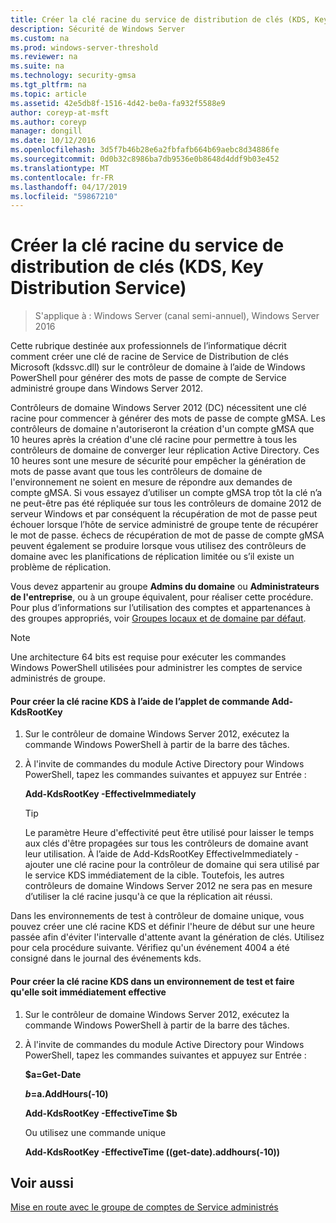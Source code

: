 ```yaml
---
title: Créer la clé racine du service de distribution de clés (KDS, Key Distribution Service)
description: Sécurité de Windows Server
ms.custom: na
ms.prod: windows-server-threshold
ms.reviewer: na
ms.suite: na
ms.technology: security-gmsa
ms.tgt_pltfrm: na
ms.topic: article
ms.assetid: 42e5db8f-1516-4d42-be0a-fa932f5588e9
author: coreyp-at-msft
ms.author: coreyp
manager: dongill
ms.date: 10/12/2016
ms.openlocfilehash: 3d5f7b46b28e6a2fbfafb664b69aebc8d34886fe
ms.sourcegitcommit: 0d0b32c8986ba7db9536e0b8648d4ddf9b03e452
ms.translationtype: MT
ms.contentlocale: fr-FR
ms.lasthandoff: 04/17/2019
ms.locfileid: "59867210"
---
```

# <a name="create-the-key-distribution-services-kds-root-key"></a>Créer la clé racine du service de distribution de clés (KDS, Key Distribution Service)

>S'applique à : Windows Server (canal semi-annuel), Windows Server 2016

Cette rubrique destinée aux professionnels de l’informatique décrit comment créer une clé de racine de Service de Distribution de clés Microsoft (kdssvc.dll) sur le contrôleur de domaine à l’aide de Windows PowerShell pour générer des mots de passe de compte de Service administré groupe dans Windows Server 2012.

 Contrôleurs de domaine Windows Server 2012 (DC) nécessitent une clé racine pour commencer à générer des mots de passe de compte gMSA. Les contrôleurs de domaine n'autoriseront la création d'un compte gMSA que 10 heures après la création d'une clé racine pour permettre à tous les contrôleurs de domaine de converger leur réplication Active Directory. Ces 10 heures sont une mesure de sécurité pour empêcher la génération de mots de passe avant que tous les contrôleurs de domaine de l'environnement ne soient en mesure de répondre aux demandes de compte gMSA.  Si vous essayez d’utiliser un compte gMSA trop tôt la clé n’a ne peut-être pas été répliquée sur tous les contrôleurs de domaine 2012 de serveur Windows et par conséquent la récupération de mot de passe peut échouer lorsque l’hôte de service administré de groupe tente de récupérer le mot de passe. échecs de récupération de mot de passe de compte gMSA peuvent également se produire lorsque vous utilisez des contrôleurs de domaine avec les planifications de réplication limitée ou s’il existe un problème de réplication.

Vous devez appartenir au groupe **Admins du domaine** ou **Administrateurs de l'entreprise**, ou à un groupe équivalent, pour réaliser cette procédure. Pour plus d’informations sur l’utilisation des comptes et appartenances à des groupes appropriés, voir [Groupes locaux et de domaine par défaut](https://technet.microsoft.com/library/dd728026(WS.10).aspx).

> [!NOTE]
> Une architecture 64 bits est requise pour exécuter les commandes Windows PowerShell utilisées pour administrer les comptes de service administrés de groupe.

#### <a name="to-create-the-kds-root-key-using-the-add-kdsrootkey-cmdlet"></a>Pour créer la clé racine KDS à l’aide de l’applet de commande Add-KdsRootKey

1.  Sur le contrôleur de domaine Windows Server 2012, exécutez la commande Windows PowerShell à partir de la barre des tâches.

2.  À l'invite de commandes du module Active Directory pour Windows PowerShell, tapez les commandes suivantes et appuyez sur Entrée :

    **Add-KdsRootKey -EffectiveImmediately**

    > [!TIP]
    > Le paramètre Heure d'effectivité peut être utilisé pour laisser le temps aux clés d'être propagées sur tous les contrôleurs de domaine avant leur utilisation. À l’aide de Add-KdsRootKey EffectiveImmediately - ajouter une clé racine pour la contrôleur de domaine qui sera utilisé par le service KDS immédiatement de la cible. Toutefois, les autres contrôleurs de domaine Windows Server 2012 ne sera pas en mesure d’utiliser la clé racine jusqu'à ce que la réplication ait réussi.

Dans les environnements de test à contrôleur de domaine unique, vous pouvez créer une clé racine KDS et définir l'heure de début sur une heure passée afin d'éviter l'intervalle d'attente avant la génération de clés. Utilisez pour cela procédure suivante. Vérifiez qu'un événement 4004 a été consigné dans le journal des événements kds.

#### <a name="to-create-the-kds-root-key-in-a-test-environment-for-immediate-effectiveness"></a>Pour créer la clé racine KDS dans un environnement de test et faire qu'elle soit immédiatement effective

1.  Sur le contrôleur de domaine Windows Server 2012, exécutez la commande Windows PowerShell à partir de la barre des tâches.

2.  À l'invite de commandes du module Active Directory pour Windows PowerShell, tapez les commandes suivantes et appuyez sur Entrée :

    **$a=Get-Date**

    **$b=$a.AddHours(-10)**

    **Add-KdsRootKey -EffectiveTime $b**

    Ou utilisez une commande unique

    **Add-KdsRootKey -EffectiveTime ((get-date).addhours(-10))**

## <a name="see-also"></a>Voir aussi
[Mise en route avec le groupe de comptes de Service administrés](getting-started-with-group-managed-service-accounts.md)


